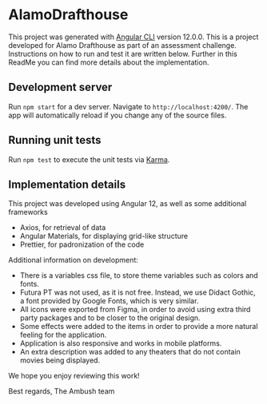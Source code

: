 # AlamoDrafthouse

This project was generated with [Angular CLI](https://github.com/angular/angular-cli) version 12.0.0.
This is a project developed for Alamo Drafthouse as part of an assessment challenge. Instructions on how to run and test it are written below.
Further in this ReadMe you can find more details about the implementation.

## Development server

Run `npm start` for a dev server. Navigate to `http://localhost:4200/`. The app will automatically reload if you change any of the source files.

## Running unit tests

Run `npm test` to execute the unit tests via [Karma](https://karma-runner.github.io).

## Implementation details

This project was developed using Angular 12, as well as some additional frameworks
- Axios, for retrieval of data
- Angular Materials, for displaying grid-like structure
- Prettier, for padronization of the code

Additional information on development:
- There is a variables css file, to store theme variables such as colors and fonts.
- Futura PT was not used, as it is not free. Instead, we use Didact Gothic, a font provided by Google Fonts, which is very similar.
- All icons were exported from Figma, in order to avoid using extra third party packages and to be closer to the original design.
- Some effects were added to the items in order to provide a more natural feeling for the application.
- Application is also responsive and works in mobile platforms.
- An extra description was added to any theaters that do not contain movies being displayed.

We hope you enjoy reviewing this work!

Best regards,
The Ambush team